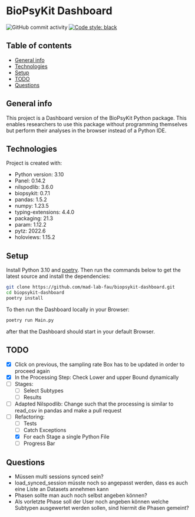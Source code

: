 # BioPsyKit Dashboard

![GitHub commit activity](https://img.shields.io/github/commit-activity/m/mad-lab-fau/biopsykit-dashboard)
[![Code style: black](https://img.shields.io/badge/code%20style-black-000000.svg)](https://github.com/psf/black)


## Table of contents
* [General info](#general-info)
* [Technologies](#technologies)
* [Setup](#setup)
* [TODO](#TODO)
* [Questions](#questions)
## General info
This project is a Dashboard version of the BioPsyKit Python package. This enables researchers
to use this package without programming themselves but perform their analyses in the browser 
instead of a Python IDE. 
	
## Technologies
Project is created with:
* Python version: 3.10
* Panel: 0.14.2
* nilspodlib: 3.6.0
* biopsykit: 0.7.1
* pandas: 1.5.2
* numpy: 1.23.5
* typing-extensions: 4.4.0
* packaging: 21.3
* param: 1.12.2
* pytz: 2022.6
* holoviews: 1.15.2

	
## Setup
Install Python 3.10 and [poetry](https://python-poetry.org).
Then run the commands below to get the latest source and install the dependencies:

```bash
git clone https://github.com/mad-lab-fau/biopsykit-dashboard.git
cd biopsykit-dashboard
poetry install
```

To then run the Dashboard locally in your Browser:

```bash
poetry run Main.py
```

after that the Dashboard should start in your default Browser.

## TODO


- [X] Click on previous, the sampling rate Box has to be updated in order to proceed again
- [X] In the Processing Step: Check Lower and upper Bound dynamically
- [ ] Stages: 
  - [ ] Select Subtypes
  - [ ] Results
- [ ] Adapted Nilspodlib: Change such that the processing is similar to read_csv in pandas and make a pull request
- [ ] Refactoring: 
  - [ ] Tests
  - [ ] Catch Exceptions
  - [X] For each Stage a single Python File
  - [ ] Progress Bar

## Questions
* Müssen multi sessions synced sein?
* load_synced_session müsste noch so angepasst werden, dass es auch eine Liste an Datasets annehmen kann
* Phasen sollte man auch noch selbst angeben können?
* Als vorletzte Phase soll der User noch angeben können welche Subtypen ausgewertet werden sollen, sind hiermit die Phasen gemeint?